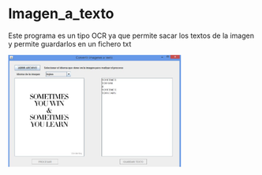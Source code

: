 # Imagen_a_texto
Este programa es un tipo OCR ya que permite sacar los textos de la imagen y permite guardarlos en un fichero txt

<img src="https://github.com/ringostarr-jaime/Imagen_a_texto/blob/main/Imagen_texto_java/ingles.JPG" width="350" title="hover text">

